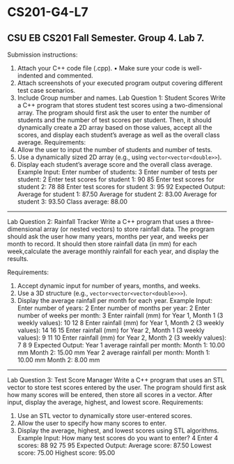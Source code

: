 # CS201-G4-L7
CSU EB CS201 Fall Semester. Group 4. Lab 7.
---------------------------------------------
Submission instructions:
1. Attach your C++ code file (.cpp).
• Make sure your code is well-indented and commented.
2. Attach screenshots of your executed program output covering
different test case scenarios.
3. Include Group number and names.
Lab Question 1: Student Scores
Write a C++ program that stores student test scores using a two-dimensional array. The
program should first ask the user to enter the number of students and the number of test
scores per student. Then, it should dynamically create a 2D array based on those values,
accept all the scores, and display each student’s average as well as the overall class average.
Requirements:
1. Allow the user to input the number of students and number of tests.
2. Use a dynamically sized 2D array (e.g., using `vector<vector<double>>`).
3. Display each student’s average score and the overall class average.
Example Input:
Enter number of students: 3
Enter number of tests per student: 2
Enter test scores for student 1: 90 85
Enter test scores for student 2: 78 88
Enter test scores for student 3: 95 92
Expected Output:
Average for student 1: 87.50
Average for student 2: 83.00
Average for student 3: 93.50
Class average: 88.00
-----------------------------------------------------------------------------
Lab Question 2: Rainfall Tracker
Write a C++ program that uses a three-dimensional array (or nested vectors) to store rainfall data. The program should ask the user how many years, months per year, and weeks per month to record. It should then store rainfall data (in mm) for each week,calculate the average monthly rainfall for each year, and display the results.

Requirements:
1. Accept dynamic input for number of years, months, and weeks.
2. Use a 3D structure (e.g., `vector<vector<vector<double>>>`).
3. Display the average rainfall per month for each year.
Example Input:
Enter number of years: 2
Enter number of months per year: 2
Enter number of weeks per month: 3
Enter rainfall (mm) for Year 1, Month 1 (3 weekly values): 10 12 8
Enter rainfall (mm) for Year 1, Month 2 (3 weekly values): 14 16 15
Enter rainfall (mm) for Year 2, Month 1 (3 weekly values): 9 11 10
Enter rainfall (mm) for Year 2, Month 2 (3 weekly values): 7 8 9
Expected Output:
Year 1 average rainfall per month:
Month 1: 10.00 mm
Month 2: 15.00 mm
Year 2 average rainfall per month:
Month 1: 10.00 mm
Month 2: 8.00 mm
------------------------------------------------------------------
Lab Question 3: Test Score Manager
Write a C++ program that uses an STL vector to store test scores entered by the user. The program should first ask how many scores will be entered, then store all scores in a vector.
After input, display the average, highest, and lowest score.
Requirements:
1. Use an STL vector to dynamically store user-entered scores.
2. Allow the user to specify how many scores to enter.
3. Display the average, highest, and lowest scores using STL algorithms.
Example Input:
How many test scores do you want to enter? 4
Enter 4 scores: 88 92 75 95
Expected Output:
Average score: 87.50
Lowest score: 75.00
Highest score: 95.00